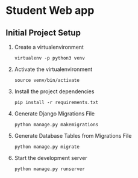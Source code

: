 # Student Web app


## Initial Project Setup
1. Create a virtualenvironment
    ```
    virtualenv -p python3 venv
    ```

2. Activate the virtualenvironment
    ```
    source venv/bin/activate
    ```
3. Install the project dependencies
    ```
    pip install -r requirements.txt
    ```
4. Generate Django Migrations File
    ```
    python manage.py makemigrations
    ```
7. Generate Database Tables from Migrations File
    ```
    python manage.py migrate
    ```
8. Start the development server
    ```
    python manage.py runserver
    ```
